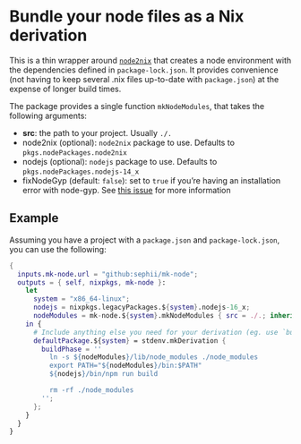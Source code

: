 # Bundle your node files as a Nix derivation

This is a thin wrapper around
[`node2nix`](https://github.com/svanderburg/node2nix) that creates a node
environment with the dependencies defined in `package-lock.json`. It provides
convenience (not having to keep several .nix files up-to-date with
`package.json`) at the expense of longer build times.

The package provides a single function `mkNodeModules`, that takes the following arguments:

* **src**: the path to your project. Usually `./.`
* node2nix (optional): `node2nix` package to use. Defaults to `pkgs.nodePackages.node2nix`
* nodejs (optional): `nodejs` package to use. Defaults to `pkgs.nodePackages.nodejs-14_x`
* fixNodeGyp (default: `false`): set to `true` if you’re having an installation
  error with node-gyp. See [this
  issue](https://github.com/svanderburg/node2nix/issues/275) for more
  information

## Example

Assuming you have a project with a `package.json` and `package-lock.json`, you can use the following:

``` nix
{
  inputs.mk-node.url = "github:sephii/mk-node";
  outputs = { self, nixpkgs, mk-node }:
    let
      system = "x86_64-linux";
      nodejs = nixpkgs.legacyPackages.${system}.nodejs-16_x;
      nodeModules = mk-node.${system}.mkNodeModules { src = ./.; inherit nodejs };
    in {
      # Include anything else you need for your derivation (eg. use `buildPythonApplication`, `mkPoetryApplication`, etc)
      defaultPackage.${system} = stdenv.mkDerivation {
        buildPhase = ''
          ln -s ${nodeModules}/lib/node_modules ./node_modules
          export PATH="${nodeModules}/bin:$PATH"
          ${nodejs}/bin/npm run build

          rm -rf ./node_modules
        '';
      };
    }
  }
}
```
